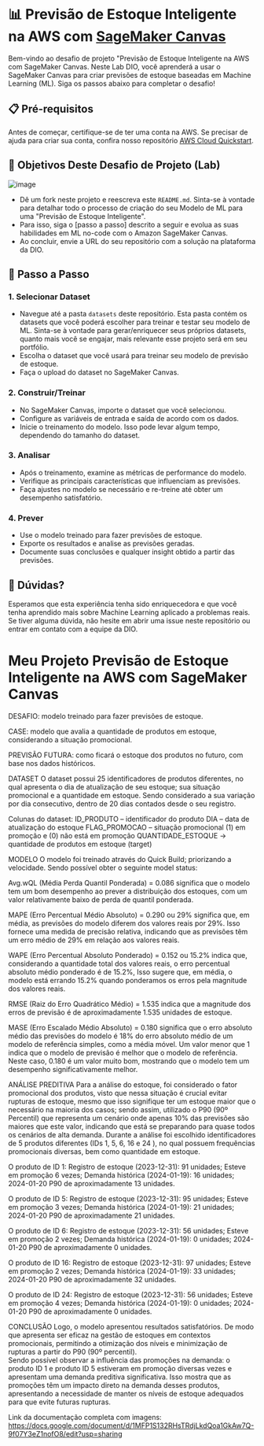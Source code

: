 # 📊 Previsão de Estoque Inteligente na AWS com [SageMaker Canvas](https://aws.amazon.com/pt/sagemaker/canvas/)

Bem-vindo ao desafio de projeto "Previsão de Estoque Inteligente na AWS com SageMaker Canvas. Neste Lab DIO, você aprenderá a usar o SageMaker Canvas para criar previsões de estoque baseadas em Machine Learning (ML). Siga os passos abaixo para completar o desafio!

## 📋 Pré-requisitos

Antes de começar, certifique-se de ter uma conta na AWS. Se precisar de ajuda para criar sua conta, confira nosso repositório [AWS Cloud Quickstart](https://github.com/digitalinnovationone/aws-cloud-quickstart).


## 🎯 Objetivos Deste Desafio de Projeto (Lab)

![image](https://github.com/digitalinnovationone/lab-aws-sagemaker-canvas-estoque/assets/730492/72f5c21f-5562-491e-aa42-2885a3184650)

- Dê um fork neste projeto e reescreva este `README.md`. Sinta-se à vontade para detalhar todo o processo de criação do seu Modelo de ML para uma "Previsão de Estoque Inteligente".
- Para isso, siga o [passo a passo] descrito a seguir e evolua as suas habilidades em ML no-code com o Amazon SageMaker Canvas.
- Ao concluir, envie a URL do seu repositório com a solução na plataforma da DIO.


## 🚀 Passo a Passo

### 1. Selecionar Dataset

-   Navegue até a pasta `datasets` deste repositório. Esta pasta contém os datasets que você poderá escolher para treinar e testar seu modelo de ML. Sinta-se à vontade para gerar/enriquecer seus próprios datasets, quanto mais você se engajar, mais relevante esse projeto será em seu portfólio.
-   Escolha o dataset que você usará para treinar seu modelo de previsão de estoque.
-   Faça o upload do dataset no SageMaker Canvas.

### 2. Construir/Treinar

-   No SageMaker Canvas, importe o dataset que você selecionou.
-   Configure as variáveis de entrada e saída de acordo com os dados.
-   Inicie o treinamento do modelo. Isso pode levar algum tempo, dependendo do tamanho do dataset.

### 3. Analisar

-   Após o treinamento, examine as métricas de performance do modelo.
-   Verifique as principais características que influenciam as previsões.
-   Faça ajustes no modelo se necessário e re-treine até obter um desempenho satisfatório.

### 4. Prever

-   Use o modelo treinado para fazer previsões de estoque.
-   Exporte os resultados e analise as previsões geradas.
-   Documente suas conclusões e qualquer insight obtido a partir das previsões.

## 🤔 Dúvidas?

Esperamos que esta experiência tenha sido enriquecedora e que você tenha aprendido mais sobre Machine Learning aplicado a problemas reais. Se tiver alguma dúvida, não hesite em abrir uma issue neste repositório ou entrar em contato com a equipe da DIO.



# Meu Projeto Previsão de Estoque Inteligente na AWS com SageMaker Canvas

DESAFIO: modelo treinado para fazer previsões de estoque.

CASE: modelo que avalia a quantidade de produtos em estoque, considerando a situação  promocional.

PREVISÃO FUTURA: como ficará o estoque dos produtos no futuro, com base nos dados históricos.

DATASET
O dataset possui 25 identificadores de produtos diferentes, no qual apresenta o dia de atualização de seu estoque; sua situação promocional e a quantidade em estoque. Sendo considerado a sua variação por dia consecutivo, dentro de 20 dias contados desde o seu registro.

Colunas do dataset:
ID_PRODUTO –  identificador do produto
DIA –  	data de atualização do estoque 
FLAG_PROMOCAO – situação promocional (1) em promoção e (0) não está em promoção	
QUANTIDADE_ESTOQUE -> quantidade de produtos em estoque (target)

MODELO
O modelo foi treinado através do Quick Build; priorizando a velocidade. Sendo possível obter o seguinte model status:

Avg.wQL (Média Perda Quantil Ponderada) = 0.086 significa que o modelo tem um bom desempenho ao prever a distribuição dos estoques, com um valor relativamente baixo de perda de quantil ponderada.

MAPE (Erro Percentual Médio Absoluto) = 0.290 ou 29% significa que, em média, as previsões do modelo diferem dos valores reais por 29%. Isso fornece uma medida de precisão relativa, indicando que as previsões têm um erro médio de 29% em relação aos valores reais.

WAPE (Erro Percentual Absoluto Ponderado) = 0.152 ou 15.2% indica que, considerando a quantidade total dos valores reais, o erro percentual absoluto médio ponderado é de 15.2%, Isso sugere que, em média, o modelo está errando 15.2% quando ponderamos os erros pela magnitude dos valores reais.

RMSE (Raiz do Erro Quadrático Médio) =  1.535 indica que a magnitude dos erros de previsão é de aproximadamente 1.535 unidades de estoque. 

MASE (Erro Escalado Médio Absoluto) = 0.180 significa que o erro absoluto médio das previsões do modelo é 18% do erro absoluto médio de um modelo de referência simples, como a média móvel. Um valor menor que 1 indica que o modelo de previsão é melhor que o modelo de referência. Neste caso, 0.180 é um valor muito bom, mostrando que o modelo tem um desempenho significativamente melhor.

ANÁLISE PREDITIVA
Para a análise do estoque, foi considerado o fator promocional dos produtos, visto que nessa situação é crucial evitar rupturas de estoque, mesmo que isso signifique ter um estoque maior que o necessário na maioria dos casos; sendo assim, utilizado o P90 (90º Percentil) que representa um cenário onde apenas 10% das previsões são maiores que este valor, indicando que está se preparando para quase todos os cenários de alta demanda.
Durante a análise foi escolhido identificadores de 5 produtos diferentes (IDs 1, 5, 6, 16 e 24 ), no qual possuem frequências promocionais diversas, bem como quantidade em estoque. 

O produto de ID 1:
Registro de estoque (2023-12-31): 91 unidades; 
Esteve em promoção 6 vezes;
Demanda histórica (2024-01-19): 16 unidades;
2024-01-20 P90 de aproximadamente 13 unidades.

O produto de ID 5:
Registro de estoque (2023-12-31): 95 unidades; 
Esteve em promoção 3 vezes;
Demanda histórica (2024-01-19): 21 unidades;
2024-01-20 P90 de aproximadamente 21 unidades.

O produto de ID 6:
Registro de estoque (2023-12-31): 56 unidades; 
Esteve em promoção 2 vezes;
Demanda histórica (2024-01-19): 0 unidades;
2024-01-20 P90 de aproximadamente 0 unidades.

O produto de ID 16:
Registro de estoque (2023-12-31): 97 unidades; 
Esteve em promoção 2 vezes;
Demanda histórica (2024-01-19): 33 unidades;
2024-01-20 P90 de aproximadamente 32 unidades.

O produto de ID 24:
Registro de estoque (2023-12-31): 56 unidades; 
Esteve em promoção 4 vezes;
Demanda histórica (2024-01-19): 0 unidades;
2024-01-20 P90 de aproximadamente 0 unidades.

CONCLUSÃO
Logo, o modelo apresentou resultados satisfatórios. De modo que apresenta ser eficaz na gestão de estoques em contextos promocionais, permitindo a otimização dos níveis e minimização de rupturas a partir do P90 (90º percentil).  
Sendo possível observar a influência das promoções na demanda: o produto ID 1 e produto ID 5 estiveram em promoção diversas vezes e apresentam uma demanda preditiva significativa. Isso mostra que as promoções têm um impacto direto na demanda desses produtos, apresentando a necessidade de manter os níveis de estoque adequados para que evite futuras rupturas.

Link da documentação completa com imagens: https://docs.google.com/document/d/1MFP1S132RHsTRdjLkdQoa1GkAw7Q-9f07Y3eZ1nofO8/edit?usp=sharing




